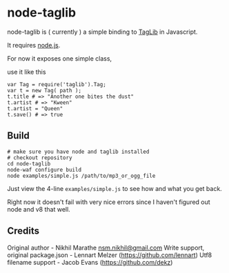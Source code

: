 node-taglib
===========

node-taglib is ( currently ) a simple binding to [TagLib](http://developer.kde.org/~wheeler/taglib/) in Javascript.

It requires [node.js](http://nodejs.org).

For now it exposes one simple class,

use it like this

    var Tag = require('taglib').Tag;
    var t = new Tag( path );
    t.title # => "Another one bites the dust"
    t.artist # => "Kween"
    t.artist = "Queen"
    t.save() # => true

## Build

    # make sure you have node and taglib installed
    # checkout repository
    cd node-taglib
    node-waf configure build
    node examples/simple.js /path/to/mp3_or_ogg_file

Just view the 4-line `examples/simple.js` to see how and what you get back.

Right now it doesn't fail with very nice errors since I haven't figured out node and v8 that well.

Credits
-------

Original author - Nikhil Marathe <nsm.nikhil@gmail.com>
Write support, original package.json - Lennart Melzer (https://github.com/lennart)
Utf8 filename support - Jacob Evans (https://github.com/dekz)
